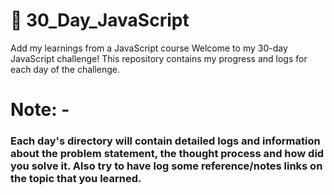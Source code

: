 # :star2: 30_Day_JavaScript
Add my learnings from a JavaScript course 
Welcome to my 30-day JavaScript challenge! This repository contains my progress and logs for each day of the challenge.

# Note: -
### **Each day's directory will contain detailed logs and information about the problem statement, the thought process and how did you solve it. Also try to have log some reference/notes links on the topic that you learned.**

